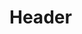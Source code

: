 <!-- TITLE: Time Shift: S'Aquia -->
<!-- SUBTITLE: Causes a shift in time itself, transporting your group to S'Aquia, City of the Sirens in a future time. -->

# Header
